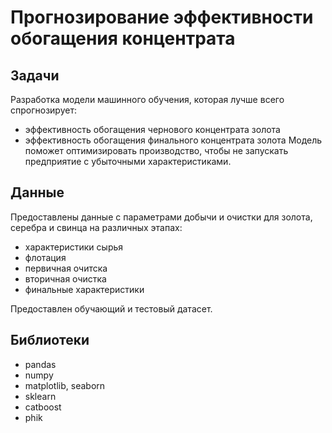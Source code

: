 # Прогнозирование эффективности обогащения концентрата

## Задачи

Разработка модели машинного обучения, которая лучше всего спрогнозирует:
-   эффективность обогащения чернового концентрата золота 
-   эффективность обогащения финального концентрата золота
Модель поможет оптимизировать производство, чтобы не запускать предприятие с убыточными характеристиками.

## Данные

Предоставлены данные с параметрами добычи и очистки для золота, серебра и свинца на различных этапах:
- характеристики сырья
- флотация
- первичная очитска
- вторичная очистка
- финальные характеристики

Предоставлен обучающий и тестовый датасет.

## Библиотеки

- pandas
- numpy
- matplotlib, seaborn
- sklearn
- catboost
- phik